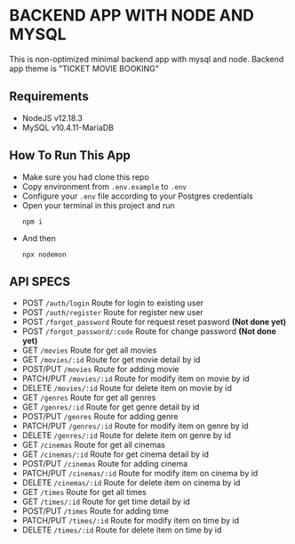 # BACKEND APP WITH NODE AND MYSQL

This is non-optimized minimal backend app with mysql and node. Backend app theme is "TICKET MOVIE BOOKING"

## Requirements

- NodeJS v12.18.3
- MySQL v10.4.11-MariaDB

## How To Run This App

- Make sure you had clone this repo
- Copy environment from `.env.example` to `.env`
- Configure your `.env` file according to your Postgres credentials
- Open your terminal in this project and run
  ```
  npm i
  ```
- And then
  ```
  npx nodemon
  ```

## API SPECS

- POST `/auth/login` Route for login to existing user
- POST `/auth/register` Route for register new user
- POST `/forgot_password` Route for request reset pasword **(Not done yet)**
- POST `/forgot_password/:code` Route for change password **(Not done yet)**
- GET `/movies` Route for get all movies
- GET `/movies/:id` Route for get movie detail by id
- POST/PUT `/movies` Route for adding movie
- PATCH/PUT `/movies/:id` Route for modify item on movie by id
- DELETE `/movies/:id` Route for delete item on movie by id
- GET `/genres` Route for get all genres
- GET `/genres/:id` Route for get genre detail by id
- POST/PUT `/genres` Route for adding genre
- PATCH/PUT `/genres/:id` Route for modify item on genre by id
- DELETE `/genres/:id` Route for delete item on genre by id
- GET `/cinemas` Route for get all cinemas
- GET `/cinemas/:id` Route for get cinema detail by id
- POST/PUT `/cinemas` Route for adding cinema
- PATCH/PUT `/cinemas/:id` Route for modify item on cinema by id
- DELETE `/cinemas/:id` Route for delete item on cinema by id
- GET `/times` Route for get all times
- GET `/times/:id` Route for get time detail by id
- POST/PUT `/times` Route for adding time
- PATCH/PUT `/times/:id` Route for modify item on time by id
- DELETE `/times/:id` Route for delete item on time by id
